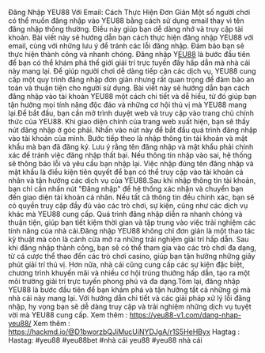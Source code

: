 Đăng Nhập YEU88 Với Email: Cách Thực Hiện Đơn Giản
Một số người chơi có thể muốn đăng nhập vào YEU88 bằng cách sử dụng email thay vì tên đăng nhập thông thường. Điều này giúp bạn dễ dàng nhớ và truy cập tài khoản. Bài viết này sẽ hướng dẫn bạn cách thực hiện đăng nhập YEU88 với email, cùng với những lưu ý để tránh các lỗi đăng nhập. Đảm bảo bạn sẽ thực hiện thành công và nhanh chóng.
Đăng nhập Y[EU88](https://yeu88-v1.com/) là bước đầu tiên để bạn có thể khám phá thế giới giải trí trực tuyến đầy hấp dẫn mà nhà cái này mang lại. Để giúp người chơi dễ dàng tiếp cận các dịch vụ, YEU88 cung cấp một quy trình đăng nhập đơn giản nhưng rất quan trọng để đảm bảo an toàn và thuận tiện cho người sử dụng. Bài viết này sẽ hướng dẫn bạn cách đăng nhập vào tài khoản YEU88 một cách chi tiết và dễ hiểu, từ đó giúp bạn tận hưởng mọi tính năng độc đáo và những cơ hội thú vị mà YEU88 mang lại.Để bắt đầu, bạn cần mở trình duyệt web và truy cập vào trang chủ chính thức của YEU88. Khi giao diện chính của trang web xuất hiện, bạn sẽ thấy nút đăng nhập ở góc phải. Nhấn vào nút này để bắt đầu quá trình đăng nhập vào tài khoản của mình. Bước tiếp theo là nhập thông tin tài khoản và mật khẩu mà bạn đã đăng ký. Lưu ý rằng tên đăng nhập và mật khẩu phải chính xác để tránh việc đăng nhập thất bại. Nếu thông tin nhập vào sai, hệ thống sẽ thông báo lỗi và yêu cầu bạn nhập lại. Việc nhập đúng tên đăng nhập và mật khẩu là điều kiện tiên quyết để bạn có thể truy cập vào tài khoản cá nhân và tận hưởng các dịch vụ của YEU88.Sau khi nhập thông tin tài khoản, bạn chỉ cần nhấn nút "Đăng nhập" để hệ thống xác nhận và chuyển bạn đến giao diện tài khoản cá nhân. Nếu tất cả thông tin đều chính xác, bạn sẽ có quyền truy cập đầy đủ vào các trò chơi, sự kiện, cũng như các dịch vụ khác mà YEU88 cung cấp. Quá trình đăng nhập diễn ra nhanh chóng và thuận tiện, giúp bạn tiết kiệm thời gian và tập trung vào việc trải nghiệm các tính năng của nhà cái.Đăng nhập YEU88 không chỉ đơn giản là một thao tác kỹ thuật mà còn là cánh cửa mở ra những trải nghiệm giải trí hấp dẫn. Sau khi đăng nhập thành công, bạn sẽ có thể tham gia vào các trò chơi đa dạng, từ cá cược thể thao đến các trò chơi casino, giúp bạn tận hưởng những giây phút giải trí thú vị. Hơn nữa, nhà cái cũng cung cấp các sự kiện đặc biệt, chương trình khuyến mãi và nhiều cơ hội trúng thưởng hấp dẫn, tạo ra một môi trường giải trí trực tuyến phong phú và đa dạng.Tóm lại, đăng nhập YEU88 là bước đầu tiên để bạn khám phá và tận hưởng tất cả những gì mà nhà cái này mang lại. Với hướng dẫn chi tiết và các giải pháp xử lý lỗi đăng nhập, hy vọng bạn sẽ dễ dàng truy cập và trải nghiệm những dịch vụ tuyệt vời mà YEU88 cung cấp.
Xem thêm :  https://yeu88-v1.com/dang-nhap-yeu88/
Xem thêm : https://hackmd.io/@D1bworzbQJiMucUiNYDJgA/r1S5HeHByx
Hagtag : Hastag: #yeu88 #yeu88bet #nhà cái yeu88 #yeu88 nhà cái

